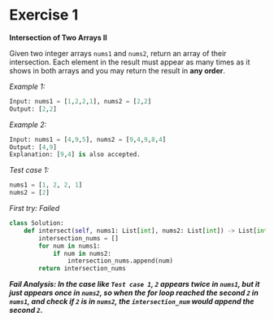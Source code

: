 # Exercise 1

**Intersection of Two Arrays II**

Given two integer arrays `nums1` and `nums2`, return an array of their intersection. Each element in the result must appear as many times as it shows in both arrays and you may return the result in **any order**.

_Example 1:_
```py
Input: nums1 = [1,2,2,1], nums2 = [2,2]
Output: [2,2]
```

_Example 2:_
```py
Input: nums1 = [4,9,5], nums2 = [9,4,9,8,4]
Output: [4,9]
Explanation: [9,4] is also accepted.
```

_Test case 1:_
```py
nums1 = [1, 2, 2, 1]
nums2 = [2]
```

_First try: Failed_
```py
class Solution:
    def intersect(self, nums1: List[int], nums2: List[int]) -> List[int]:
        intersection_nums = []
        for num in nums1:
            if num in nums2:
                intersection_nums.append(num)
        return intersection_nums
```

_**Fail Analysis: In the case like `Test case 1`, `2` appears twice in `nums1`, but it just appears once in `nums2`, so when the for loop reached the second `2` in `nums1`, and check if `2` is in `nums2`, the `intersection_num` would append the second `2`.**_




